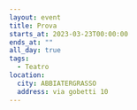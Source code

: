 ```yaml
---
layout: event
title: Prova
starts_at: 2023-03-23T00:00:00
ends_at: ""
all_day: true
tags:
  - Teatro
location:
  city: ABBIATERGRASSO
  address: via gobetti 10
---
```


